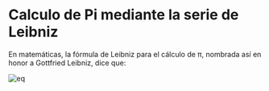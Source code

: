 # Calculo de Pi mediante la serie de Leibniz

En matemáticas, la fórmula de Leibniz para el cálculo de π, nombrada así en honor a Gottfried Leibniz, dice que:

![eq](https://latex.codecogs.com/svg.latex?1%20-%20\frac{1}{3}%20+%20\frac{1}{5}%20-%20\frac{1}{7}%20+%20\frac{1}{9}%20-%20\ldots%20=%20\frac{\pi}{4})
